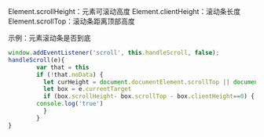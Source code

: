Element.scrollHeight：元素可滚动高度
Element.clientHeight：滚动条长度
Element.scrollTop：滚动条距离顶部高度

示例：元素滚动条是否到底
```js
window.addEventListener('scroll', this.handleScroll, false);
handleScroll(e){
        var that = this
        if (!that.noData) {
          let curHeight = document.documentElement.scrollTop || document.body.scrollTop
          let box = e.currentTarget
          if (box.scrollHeight- box.scrollTop - box.clientHeight==0) {
		console.log('true')
          }
        }
}
```
